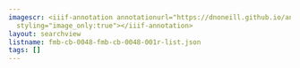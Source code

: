 ```yaml
---
imagescr: <iiif-annotation annotationurl="https://dnoneill.github.io/annotate/annotations/fmb-cb-0048-fmb-cb-0048-001r-003.json"
  styling="image_only:true"></iiif-annotation>
layout: searchview
listname: fmb-cb-0048-fmb-cb-0048-001r-list.json
tags: []
---
```

